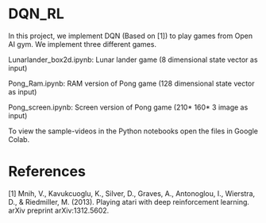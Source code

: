 # DQN_RL
In this project, we implement DQN (Based on [1]) to play games from Open AI gym. We implement three different games. 

Lunarlander_box2d.ipynb: Lunar lander game (8 dimensional state vector as input)

Pong_Ram.ipynb: RAM version of Pong game (128 dimensional state vector as input)

Pong_screen.ipynb: Screen version of Pong game (210* 160* 3 image as input)

To view the sample-videos in the Python notebooks open the files in Google Colab.

# References
[1] Mnih, V., Kavukcuoglu, K., Silver, D., Graves, A., Antonoglou, I., Wierstra, D., & Riedmiller, M. (2013). Playing atari with deep reinforcement learning. arXiv preprint arXiv:1312.5602.

